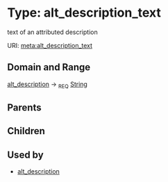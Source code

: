 
# Type: alt_description_text


text of an attributed description

URI: [meta:alt_description_text](https://w3id.org/biolink/biolinkml/meta/alt_description_text)


## Domain and Range

[alt_description](alt_description.md) ->  <sub>REQ</sub> [String](type/String.md)

## Parents


## Children


## Used by

 * [alt_description](alt_description.md)
